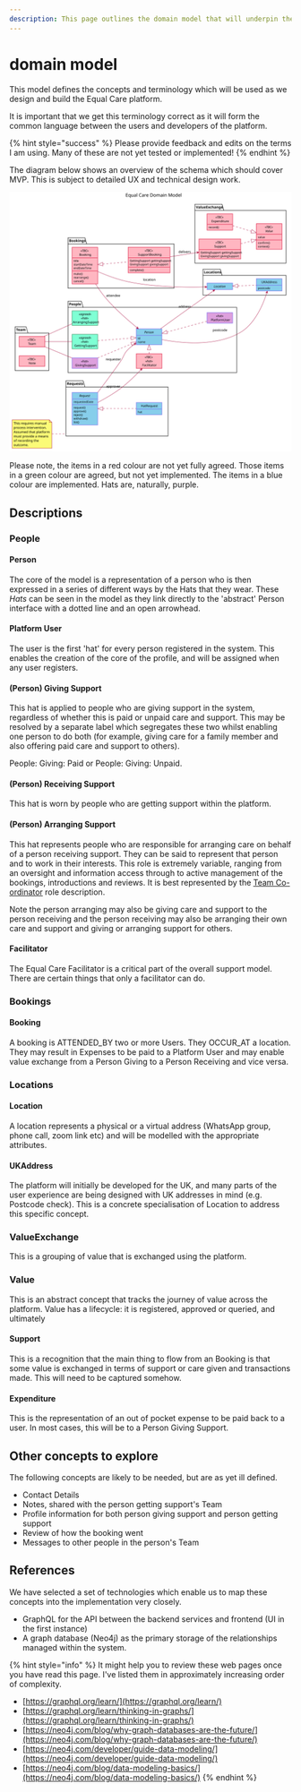 ```yaml
---
description: This page outlines the domain model that will underpin the Social Graph
---
```


# domain model

This model defines the concepts and terminology which will be used as we design and build the Equal Care platform.

It is important that we get this terminology correct as it will form the common language between the users and developers of the platform.

{% hint style="success" %}
Please provide feedback and edits on the terms I am using. Many of these are not yet tested or implemented!
{% endhint %}

The diagram below shows an overview of the schema which should cover MVP. This is subject to detailed UX and technical design work.

![Domain Model Overview](../../.gitbook/assets/domain-model.svg)

Please note, the items in a red colour are not yet fully agreed. Those items in a green colour are agreed, but not yet implemented. The items in a blue colour are implemented. Hats are, naturally, purple.

## Descriptions

### People

#### Person

The core of the model is a representation of a person who is then expressed in a series of different ways by the Hats that they wear. These _Hats_ can be seen in the model as they link directly to the 'abstract' Person interface with a dotted line and an open arrowhead.

#### Platform User

The user is the first 'hat' for every person registered in the system. This enables the creation of the core of the profile, and will be assigned when any user registers.

#### \(Person\) Giving Support

This hat is applied to people who are giving support in the system, regardless of whether this is paid or unpaid care and support. This may be resolved by a separate label which segregates these two whilst enabling one person to do both \(for example, giving care for a family member and also offering paid care and support to others\).

People: Giving: Paid or People: Giving: Unpaid.

#### \(Person\) Receiving Support

This hat is worn by people who are getting support within the platform. 

#### \(Person\) Arranging Support

This hat represents people who are responsible for arranging care on behalf of a person receiving support. They can be said to represent that person and to work in their interests. This role is extremely variable, ranging from an oversight and information access through to active management of the bookings, introductions and reviews. It is best represented by the [Team Co-ordinator](https://app.gitbook.com/@eccoo/s/policies/safe-and-well/roles-and-responsibilities/the-team/team-co-ordinator) role description. 

Note the person arranging may also be giving care and support to the person receiving and the person receiving may also be arranging their own care and support and giving or arranging support for others.

#### Facilitator

The Equal Care Facilitator is a critical part of the overall support model. There are certain things that only a facilitator can do.

### Bookings

#### Booking

A booking is ATTENDED\_BY two or more Users. They OCCUR\_AT a location. They may result in Expenses to be paid to a Platform User and may enable value exchange from a Person Giving to a Person Receiving and vice versa.

### Locations

#### Location

A location represents a physical or a virtual address \(WhatsApp group, phone call, zoom link etc\) and will be modelled with the appropriate attributes.

#### UKAddress

The platform will initially be developed for the UK, and many parts of the user experience are being designed with UK addresses in mind \(e.g. Postcode check\). This is a concrete specialisation of Location to address this specific concept.

### ValueExchange

This is a grouping of value that is exchanged using the platform.

### Value

This is an abstract concept that tracks the journey of value across the platform. Value has a lifecycle: it is registered, approved or queried, and ultimately 

#### Support

This is a recognition that the main thing to flow from an Booking is that some value is exchanged in terms of support or care given and transactions made. This will need to be captured somehow.

#### Expenditure

This is the representation of an out of pocket expense to be paid back to a user. In most cases, this will be to a Person Giving Support.

## Other concepts to explore

The following concepts are likely to be needed, but are as yet ill defined.

* Contact Details
* Notes, shared with the person getting support's Team
* Profile information for both person giving support and person getting support
* Review of how the booking went
* Messages to other people in the person's Team

## References

We have selected a set of technologies which enable us to map these concepts into the implementation very closely.

* GraphQL for the API between the backend services and frontend \(UI in the first instance\)
* A graph database \(Neo4j\) as the primary storage of the relationships managed within the system.

{% hint style="info" %}
It might help you to review these web pages once you have read this page. I've listed them in approximately increasing order of complexity.

* [https://graphql.org/learn/](https://graphql.org/learn/)
* [https://graphql.org/learn/thinking-in-graphs/](https://graphql.org/learn/thinking-in-graphs/)
* [https://neo4j.com/blog/why-graph-databases-are-the-future/](https://neo4j.com/blog/why-graph-databases-are-the-future/)
* [https://neo4j.com/developer/guide-data-modeling/](https://neo4j.com/developer/guide-data-modeling/)
* [https://neo4j.com/blog/data-modeling-basics/](https://neo4j.com/blog/data-modeling-basics/)
{% endhint %}



